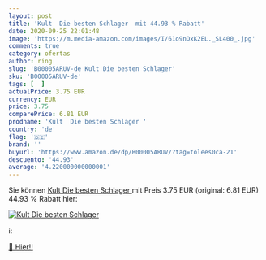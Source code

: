```yaml
---
layout: post
title: 'Kult  Die besten Schlager  mit 44.93 % Rabatt'
date: 2020-09-25 22:01:48
image: 'https://m.media-amazon.com/images/I/61o9nOxK2EL._SL400_.jpg'
comments: true
category: ofertas
author: ring
slug: 'B00005ARUV-de Kult Die besten Schlager'
sku: 'B00005ARUV-de'
tags: [  ]
actualPrice: 3.75 EUR
currency: EUR
price: 3.75
comparePrice: 6.81 EUR
prodname: 'Kult  Die besten Schlager '
country: 'de'
flag: '🇩🇪'
brand: ''
buyurl: 'https://www.amazon.de/dp/B00005ARUV/?tag=tolees0ca-21'
descuento: '44.93'
average: '4.220000000000001'
---
```


Sie können [Kult  Die besten Schlager ](https://www.amazon.de/dp/B00005ARUV/?tag=tolees0ca-21) mit Preis 3.75 EUR (original: 6.81 EUR) 44.93 % Rabatt hier:

[![Kult  Die besten Schlager ](https://m.media-amazon.com/images/I/61o9nOxK2EL._SL400_.jpg)](https://www.amazon.de/dp/B00005ARUV/?tag=tolees0ca-21)

ℹ️:


[🛒 Hier!!](https://www.amazon.de/dp/B00005ARUV/?tag=tolees0ca-21)
